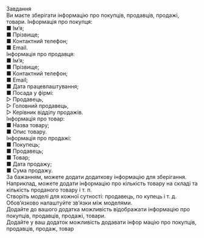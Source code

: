 ﻿Завдання  <br />
Ви маєте зберігати інформацію про покупців, продавців, продажі, товари. Інформація про покупця: <br />
■ Ім’я; <br />
■ Прізвище; <br />
■ Контактний телефон; <br />
■ Email. <br />
Інформація про продавця: <br />
■ Ім’я; <br />
■ Прізвище; <br />
■ Контактний телефон; <br />
■ Email; <br />
■ Дата працевлаштування; <br />
■ Посада у фірмі: <br />
▷ Продавець, <br />
▷ Головний продавець, <br />
▷ Керівник відділу продажів. <br />
Інформація про товар: <br />
■ Назва товару; <br />
■ Опис товару. <br />
Інформація про продажі: <br />
■ Покупець; <br />
■ Продавець; <br />
■ Товар; <br />
■ Дата продажу; <br />
■ Сума продажу. <br />
За бажанням, можете додати додаткову інформацію для зберігання. Наприклад, можете додати інформацію про кількість товару на складі та кількість проданого товару і т. п. <br />
Створіть моделі для кожної сутності: продавець, по купець і т. д. Обов’язково налаштуйте зв’язки між моделями. <br />
Додайте до вашого додатка можливість відображати інформацію про покупців, продавців, продажі, товари.  <br />
Додайте у ваш додаток можливість додавати інфор мацію про покупців, продавців, продаж, товар  <br />
